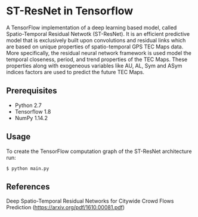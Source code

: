 # ST-ResNet in Tensorflow

A TensorFlow implementation of a deep learning based model, called Spatio-Temporal Residual Netwotk (ST-ResNet). It is an efficient predictive model that is exclusively built upon convolutions and residual links which are based on unique properties of spatio-temporal GPS TEC Maps data. More specifically, the residual neural network framework is used model the temporal closeness, period, and trend properties
of the TEC Maps. These properties along with exogeneous variables like AU, AL, Sym and ASym indices factors are used to predict the future TEC Maps.

## Prerequisites

* Python 2.7
* Tensorflow 1.8
* NumPy 1.14.2

## Usage

To create the TensorFlow computation graph of the ST-ResNet architecture run:

    $ python main.py

## References

Deep Spatio-Temporal Residual Networks for Citywide Crowd Flows Prediction (https://arxiv.org/pdf/1610.00081.pdf)
